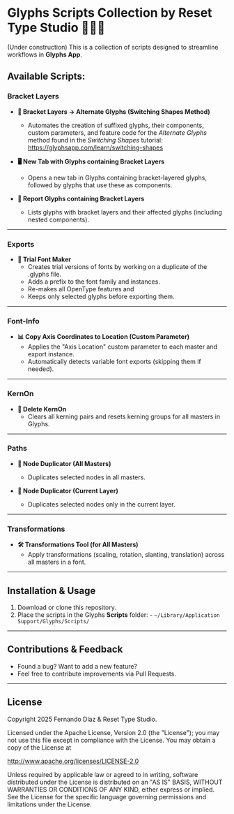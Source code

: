 # Glyphs Scripts Collection by Reset Type Studio 🧑🏻‍💻

(Under construction) This is a collection of scripts designed to streamline workflows in **Glyphs App**. 

  
## **Available Scripts:**
 
### **Bracket Layers**

- **💫 Bracket Layers → Alternate Glyphs (Switching Shapes Method)**
  - Automates the creation of suffixed glyphs, their components, custom parameters, and feature code for the *Alternate Glyphs* method found in the *Switching Shapes* tutorial: https://glyphsapp.com/learn/switching-shapes

- **🖥️ New Tab with Glyphs containing Bracket Layers**
  - Opens a new tab in Glyphs containing bracket-layered glyphs, followed by glyphs that use these as components.

- **📄 Report Glyphs containing Bracket Layers**
  - Lists glyphs with bracket layers and their affected glyphs (including nested components).
 
 
---

### **Exports**

- **🎁 Trial Font Maker**
  - Creates trial versions of fonts by working on a duplicate of the .glyphs file. 
  - Adds a prefix to the font family and instances.
  - Re-makes all OpenType features and
  - Keeps only selected glyphs before exporting them.

---

### **Font-Info**

- **📊 Copy Axis Coordinates to Location (Custom Parameter)**
  - Applies the "Axis Location" custom parameter to each master and export instance.
  - Automatically detects variable font exports (skipping them if needed).

---

### **KernOn**
- **🧨 Delete KernOn**
  - Clears all kerning pairs and resets kerning groups for all masters in Glyphs.

---

### **Paths**

- **🔘 Node Duplicator (All Masters)**
  - Duplicates selected nodes in all masters.

- **🔘 Node Duplicator (Current Layer)**
  - Duplicates selected nodes only in the current layer.

---

### **Transformations**

- **🛠️ Transformations Tool (for All Masters)**
  - Apply transformations (scaling, rotation, slanting, translation) across all masters in a font.

---



## Installation & Usage
1. Download or clone this repository.
2. Place the scripts in the Glyphs **Scripts** folder: - `~/Library/Application Support/Glyphs/Scripts/`

---

## Contributions & Feedback
- Found a bug? Want to add a new feature? 
- Feel free to contribute improvements via Pull Requests.

---

## License
Copyright 2025 Fernando Díaz & Reset Type Studio.

Licensed under the Apache License, Version 2.0 (the "License"); you may not use this file except in compliance with the License. You may obtain a copy of the License at 

http://www.apache.org/licenses/LICENSE-2.0

Unless required by applicable law or agreed to in writing, software distributed under the License is distributed on an "AS IS" BASIS, WITHOUT WARRANTIES OR CONDITIONS OF ANY KIND, either express or implied. See the License for the specific language governing permissions and limitations under the License.
